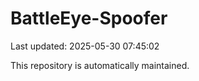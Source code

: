 # BattleEye-Spoofer

Last updated: 2025-05-30 07:45:02

This repository is automatically maintained.
